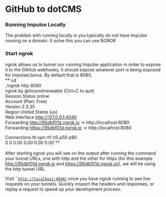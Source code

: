 # GitHub to dotCMS

### **Running Impulse Locally** 

The problem with running locally is you typically do not have Impulse running on a domain.  It solve this you can use NGROK

### **Start ngrok**

ngrok allows us to tunnel our running Impulse application in order to expose it to the GitHub webhooks, it should expose whatever port is being exposed for Impulse/Janus. By default that is 8080.   
**`cd <ngrok installation folder>  
./ngrok http 8080  
ngrok by @inconshreveable                                                                                                                                                                                                  (Ctrl+C to quit)                                                                                                                                                                                                                                      
Session Status                online                                                                                                                                                                                                        
Account                       <Account Owner> (Plan: Free)                                                                                                                                                                                   
Version                       2.3.35                                                                                                                                                                                                        
Region                        United States (us)                                                                                                                                                                                            
Web Interface                 http://127.0.0.1:4040                                                                                                                                                                                         
Forwarding                    http://95dbf01d.ngrok.io -> http://localhost:8080                                                                                                                                                             
Forwarding                    https://95dbf01d.ngrok.io -> http://localhost:8080                                                                                                                                                            
                                                                                                                                                                                                                                            
Connections                   ttl     opn     rt1     rt5     p50     p90                                                                                                                                                                   
                              0       0       0.00    0.00    0.00    0.00`**  
   
After starting ngrok you will see on the output after running the command your tunnel URLs, one with http and the other for https \(for this example  http://95dbf01d.ngrok.io and https://95dbf01d.ngrok.io\), we will be using the http tunnel URL.  
  
Visit  ``[`http://localhost:4040/`](http://localhost:4040/) once you have ngrok running to see live requests on your tunnels. Quickly inspect the headers and responses, or replay a request to speed up your development process.   
 

